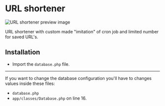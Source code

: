 # URL shortener

![URL shortener preview image](https://nikolangit.github.io/assets/imgs/projects/url-shortener.jpg)

URL shortener with custom made "imitation" of cron job and limited number for saved URL's.

## Installation

- Import the `database.php` file.

----

If you want to change the database configuration you'll have to changes values inside these files:
- `database.php`
- `app/classes/Database.php` on line 16.
